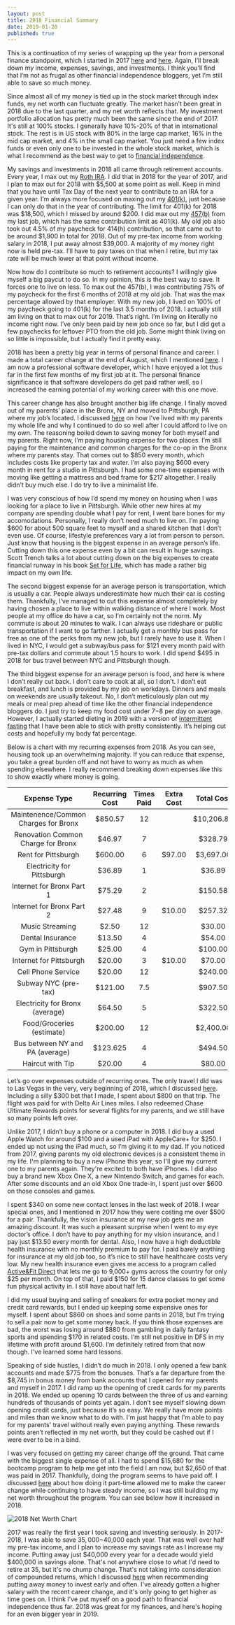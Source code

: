```yaml
---
layout: post
title: 2018 Financial Summary
date: 2019-01-20
published: true
---
```


This is a continuation of my series of wrapping up the year from a personal finance standpoint, which I started in 2017 [here](http://www.marcopchen.com/2017/12/31/2017-financial-summary-part-1.html) and [here](http://www.marcopchen.com/2017/12/31/2017-financial-summary-part-2.html). Again, I’ll break down my income, expenses, savings, and investments. I think you’ll find that I’m not as frugal as other financial independence bloggers, yet I’m still able to save so much money.

Since almost all of my money is tied up in the stock market through index funds, my net worth can fluctuate greatly. The market hasn’t been great in 2018 due to the last quarter, and my net worth reflects that. My investment portfolio allocation has pretty much been the same since the end of 2017. It's still at 100% stocks. I generally have 10%-20% of that in international stock. The rest is in US stock with 80% in the large cap market, 16% in the mid cap market, and 4% in the small cap market. You just need a few index funds or even only one to be invested in the whole stock market, which is what I recommend as the best way to get to [financial independence](https://en.wikipedia.org/wiki/Financial_independence).

My savings and investments in 2018 all came through retirement accounts. Every year, I max out my [Roth IRA](https://www.bogleheads.org/wiki/Roth_ira). I did that in 2018 for the year of 2017, and I plan to max out for 2018 with $5,500 at some point as well. Keep in mind that you have until Tax Day of the next year to contribute to an IRA for a given year. I’m always more focused on maxing out my [401(k)](https://www.bogleheads.org/wiki/401(k)), just because I can only do that in the year of contributing. The limit for 401(k) for 2018 was $18,500, which I missed by around $200. I did max out my [457(b)](https://www.bogleheads.org/wiki/457(b)) from my last job, which has the same contribution limit as 401(k). My old job also took out 4.5% of my paycheck for 414(h) contribution, so that came out to be around $1,900 in total for 2018. Out of my pre-tax income from working salary in 2018, I put away almost $39,000. A majority of my money right now is held pre-tax. I’ll have to pay taxes on that when I retire, but my tax rate will be much lower at that point without income.

Now how do I contribute so much to retirement accounts? I willingly give myself a big paycut to do so. In my opinion, this is the best way to save. It forces one to live on less. To max out the 457(b), I was contributing 75% of my paycheck for the first 6 months of 2018 at my old job. That was the max percentage allowed by that employer. With my new job, I lived on 100% of my paycheck going to 401(k) for the last 3.5 months of 2018. I actually still am living on that to max out for 2019. That’s right. I’m living on literally no income right now. I’ve only been paid by new job once so far, but I did get a few paychecks for leftover PTO from the old job. Some might think living on so little is impossible, but I actually find it pretty easy.

2018 has been a pretty big year in terms of personal finance and career. I made a total career change at the end of August, which I mentioned [here](http://www.marcopchen.com/2018/08/20/truth-about-coding-bootcamps.html). I am now a professional software developer, which I have enjoyed a lot thus far in the first few months of my first job at it. The personal finance significance is that software developers do get paid rather well, so I increased the earning potential of my working career with this one move.

This career change has also brought another big life change. I finally moved out of my parents’ place in the Bronx, NY and moved to Pittsburgh, PA where my job’s located. I discussed [here](http://www.marcopchen.com/2018/01/19/why-i-choose-to-live-with-my-parents.html) on how I’ve lived with my parents my whole life and why I continued to do so well after I could afford to live on my own. The reasoning boiled down to saving money for both myself and my parents. Right now, I’m paying housing expense for two places. I’m still paying for the maintenance and common charges for the co-op in the Bronx where my parents stay. That comes out to $850 every month, which includes costs like property tax and water. I’m also paying $600 every month in rent for a studio in Pittsburgh. I had some one-time expenses with moving like getting a mattress and bed frame for $217 altogether. I really didn’t buy much else. I do try to live a minimalist life.

I was very conscious of how I’d spend my money on housing when I was looking for a place to live in Pittsburgh. While other new hires at my company are spending double what I pay for rent, I went bare bones for my accomodations. Personally, I really don’t need much to live on. I’m paying $600 for about 500 square feet to myself and a shared kitchen that I don’t even use. Of course, lifestyle preferences vary a lot from person to person. Just know that housing is the biggest expense in an average person’s life. Cutting down this one expense even by a bit can result in huge savings. Scott Trench talks a lot about cutting down on the big expenses to create financial runway in his book [Set for Life](https://www.amazon.com/gp/product/0997584718/ref=as_li_tl?ie=UTF8&camp=1789&creative=9325&creativeASIN=0997584718&linkCode=as2&tag=marcopchen-20&linkId=b16d83567afbfd75b7d60f33f4bc3995), which has made a rather big impact on my own life.

The second biggest expense for an average person is transportation, which is usually a car. People always underestimate how much their car is costing them. Thankfully, I’ve managed to cut this expense almost completely by having chosen a place to live within walking distance of where I work. Most people at my office do have a car, so I’m certainly not the norm. My commute is about 20 minutes to walk. I can always use rideshare or public transportation if I want to go farther. I actually get a monthly bus pass for free as one of the perks from my new job, but I rarely have to use it. When I lived in NYC, I would get a subway/bus pass for $121 every month paid with pre-tax dollars and commute about 1.5 hours to work. I did spend $495 in 2018 for bus travel between NYC and Pittsburgh though.

The third biggest expense for an average person is food, and here is where I don’t really cut back. I don’t care to cook at all, so I don’t. I don’t eat breakfast, and lunch is provided by my job on workdays. Dinners and meals on weekends are usually takeout. No, I don’t meticulously plan out my meals or meal prep ahead of time like the other financial independence bloggers do. I just try to keep my food cost under $7-$8 per day on average. However, I actually started dieting in 2019 with a version of [intermittent fasting](https://en.wikipedia.org/wiki/Intermittent_fasting) that I have been able to stick with pretty consistently. It’s helping cut costs and hopefully my body fat percentage.  

Below is a chart with my recurring expenses from 2018. As you can see, housing took up an overwhelming majority. If you can reduce that expense, you take a great burden off and not have to worry as much as when spending elsewhere. I really recommend breaking down expenses like this to show exactly where money is going.

**Expense Type**|**Recurring Cost**|**Times Paid**|**Extra Cost**|**Total Cost**
:-----:|:-----:|:-----:|:-----:|:-----:
Maintenence/Common Charges for Bronx|$850.57|12| |$10,206.84
Renovation Common Charge for Bronx|$46.97|7| |$328.79
Rent for Pittsburgh|$600.00|6|$97.00|$3,697.00
Electricity for Pittsburgh|$36.89|1| |$36.89
Internet for Bronx Part 1|$75.29|2| |$150.58
Internet for Bronx Part 2|$27.48|9|$10.00|$257.32
Music Streaming|$2.50|12| |$30.00
Dental Insurance|$13.50|4| |$54.00
Gym in Pittsburgh|$25.00|4| |$100.00
Internet for Pittsburgh|$20.00|3|$10.00|$70.00
Cell Phone Service|$20.00|12| |$240.00
Subway NYC (pre-tax)|$121.00|7.5| |$907.50
Electricity for Bronx (average)|$64.50|5| |$322.50
Food/Groceries (estimate)|$200.00|12| |$2,400.00
Bus between NY and PA (average)|$123.625|4| |$494.50
Haircut with Tip|$20.00|4| |$80.00

Let’s go over expenses outside of recurring ones. The only travel I did was to Las Vegas in the very, very beginning of 2018, which I discussed [here](http://www.marcopchen.com/2018/01/08/kicking-off-the-year-in-vegas.html). Including a silly $300 bet that I made, I spent about $800 on that trip. The flight was paid for with Delta Air Lines miles. I also redeemed Chase Ultimate Rewards points for several flights for my parents, and we still have so many points left over.

Unlike 2017, I didn’t buy a phone or a computer in 2018. I did buy a used Apple Watch for around $100 and a used iPad with AppleCare+ for $250. I ended up not using the iPad much, so I’m giving it to my dad. If you noticed from 2017, giving parents my old electronic devices is a consistent theme in my life. I'm planning to buy a new iPhone this year, so I'll give my current one to my parents again. They're excited to both have iPhones. I did also buy a brand new Xbox One X, a new Nintendo Switch, and games for each. After some discounts and an old Xbox One trade-in, I spent just over $600 on those consoles and games.

I spent $340 on some new contact lenses in the last week of 2018. I wear special ones, and I mentioned in 2017 how they were costing me over $500 for a pair. Thankfully, the vision insurance at my new job gets me an amazing discount. It was such a pleasant surprise when I went to my eye doctor’s office. I don’t have to pay anything for my vision insurance, and I pay just $13.50 every month for dental. Also, I now have a high deductible health insurance with no monthly premium to pay for. I paid barely anything for insurance at my old job too, so it’s nice to still have healthcare costs very low. My new health insurance even gives me access to a program called [Active&Fit Direct](https://activeandfitdirect.com/) that lets me go to 9,000+ gyms across the country for only $25 per month. On top of that, I paid $150 for 15 dance classes to get some fun physical activity in. I still have about half left.

I did my usual buying and selling of sneakers for extra pocket money and credit card rewards, but I ended up keeping some expensive ones for myself. I spent about $860 on shoes and some pants in 2018, but I’m trying to sell a pair now to get some money back. If you think those expenses are bad, the worst was losing around $880 from gambling in daily fantasy sports and spending $170 in related costs. I’m still net positive in DFS in my lifetime with profit around $1,600. I’m definitely retired from that now though. I've learned some hard lessons.

Speaking of side hustles, I didn’t do much in 2018. I only opened a few bank accounts and made $775 from the bonuses. That’s a far departure from the $8,745 in bonus money from bank accounts that I opened for my parents and myself in 2017. I did ramp up the opening of credit cards for my parents in 2018. We ended up opening 10 cards between the three of us and earning hundreds of thousands of points yet again. I don’t see myself slowing down opening credit cards, just because it’s so easy. We really have more points and miles than we know what to do with. I'm just happy that I'm able to pay for my parents' travel without really even paying anything. These rewards points aren’t reflected in my net worth, but they could be cashed out if I were ever to be in a bind.

I was very focused on getting my career change off the ground. That came with the biggest single expense of all. I had to spend $15,680 for the bootcamp program to help me get into the field I am now, but $2,650 of that was paid in 2017. Thankfully, doing the program seems to have paid off. I discussed [here](http://www.marcopchen.com/2018/10/30/my-part-time-bootcamp-experience.html) about how doing it part-time allowed me to make the career change while continuing to have steady income, so I was still building my net worth throughout the program. You can see below how it increased in 2018.

![2018 Net Worth Chart](http://www.marcopchen.com/2018-net-worth.png)

2017 was really the first year I took saving and investing seriously. In 2017-2018, I was able to save $35,000-$40,000 each year. That was well over half my pre-tax income, and I plan to increase my savings rate as I increase my income. Putting away just $40,000 every year for a decade would yield $400,000 in savings alone. That's not anywhere close to what I'd need to retire at 35, but it's no chump change. That's not taking into consideration of compounded returns, which I discussed [here](http://www.marcopchen.com/2017/12/30/why-you-should-max-out-your-401k.html) when recommending putting away money to invest early and often. I've already gotten a higher salary with the recent career change, and it's only going to get higher as time goes on. I think I've put myself on a good path to financial independence thus far. 2018 was great for my finances, and here's hoping for an even bigger year in 2019.
